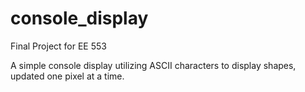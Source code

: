 # console_display
Final Project for EE 553

A simple console display utilizing ASCII characters to display shapes, updated one pixel at a time. 
